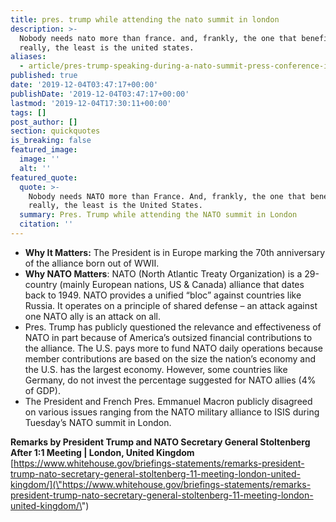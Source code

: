 ```yaml
---
title: pres. trump while attending the nato summit in london
description: >-
  Nobody needs nato more than france. and, frankly, the one that benefits,
  really, the least is the united states.
aliases:
  - article/pres-trump-speaking-during-a-nato-summit-press-conference-in-london/
published: true
date: '2019-12-04T03:47:17+00:00'
publishDate: '2019-12-04T03:47:17+00:00'
lastmod: '2019-12-04T17:30:11+00:00'
tags: []
post_author: []
section: quickquotes
is_breaking: false
featured_image:
  image: ''
  alt: ''
featured_quote:
  quote: >-
    Nobody needs NATO more than France. And, frankly, the one that benefits,
    really, the least is the United States.
  summary: Pres. Trump while attending the NATO summit in London
  citation: ''
---
```

*   **Why It Matters:** The President is in Europe marking the 70th anniversary of the alliance born out of WWII.
*   **Why NATO Matters**: NATO (North Atlantic Treaty Organization) is a 29-country (mainly European nations, US & Canada) alliance that dates back to 1949. NATO provides a unified “bloc” against countries like Russia. It operates on a principle of shared defense – an attack against one NATO ally is an attack on all.
*   Pres. Trump has publicly questioned the relevance and effectiveness of NATO in part because of America’s outsized financial contributions to the alliance. The U.S. pays more to fund NATO daily operations because member contributions are based on the size the nation’s economy and the U.S. has the largest economy. However, some countries like Germany, do not invest the percentage suggested for NATO allies (4% of GDP).
*   The President and French Pres. Emmanuel Macron publicly disagreed on various issues ranging from the NATO military alliance to ISIS during Tuesday’s NATO summit in London.

**Remarks by President Trump and NATO Secretary General Stoltenberg After 1:1 Meeting | London, United Kingdom** [https://www.whitehouse.gov/briefings-statements/remarks-president-trump-nato-secretary-general-stoltenberg-11-meeting-london-united-kingdom/](\"https://www.whitehouse.gov/briefings-statements/remarks-president-trump-nato-secretary-general-stoltenberg-11-meeting-london-united-kingdom/\")